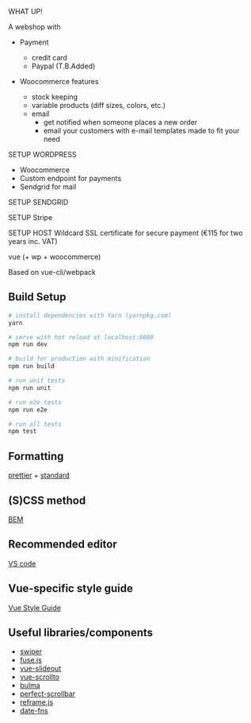 WHAT UP!

A webshop with

- Payment
  - credit card
  - Paypal (T.B.Added)

- Woocommerce features
  - stock keeping
  - variable products (diff sizes, colors, etc.)
  - email
    - get notified when someone places a new order
    - email your customers with e-mail templates made to fit your need


SETUP WORDPRESS
- Woocommerce
- Custom endpoint for payments
- Sendgrid for mail

SETUP SENDGRID

SETUP Stripe

SETUP HOST
Wildcard SSL certificate for secure payment (€115 for two years inc. VAT)

vue (+ wp + woocommerce)

Based on vue-cli/webpack

## Build Setup

``` bash
# install dependencies with Yarn (yarnpkg.com)
yarn

# serve with hot reload at localhost:8080
npm run dev

# build for production with minification
npm run build

# run unit tests
npm run unit

# run e2e tests
npm run e2e

# run all tests
npm test
```

## Formatting

[prettier](https://github.com/prettier/prettier/) + [standard](https://standardjs.com/)

## (S)CSS method

[BEM](http://getbem.com/)

## Recommended editor

[VS code](https://code.visualstudio.com/)

## Vue-specific style guide

[Vue Style Guide](https://vuejs.org/v2/style-guide/)

## Useful libraries/components

- [swiper](https://github.com/nolimits4web/swiper/)
- [fuse.js](http://fusejs.io/)
- [vue-slideout](https://github.com/vouill/vue-slideout)
- [vue-scrollto](https://github.com/rigor789/vue-scrollto)
- [bulma](https://bulma.io/)
- [perfect-scrollbar](https://github.com/utatti/perfect-scrollbar)
- [reframe.js](https://github.com/dollarshaveclub/reframe.js/)
- [date-fns](https://date-fns.org)
